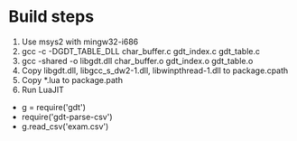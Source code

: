 # Build steps
1. Use msys2 with mingw32-i686
2. gcc -c -DGDT_TABLE_DLL char_buffer.c gdt_index.c gdt_table.c
3. gcc -shared -o libgdt.dll char_buffer.o gdt_index.o gdt_table.o
4. Copy libgdt.dll, libgcc_s_dw2-1.dll, libwinpthread-1.dll to package.cpath
5. Copy *.lua to package.path
6. Run LuaJIT
  - g = require('gdt')
  - require('gdt-parse-csv')
  - g.read_csv('exam.csv')